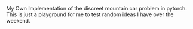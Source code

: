 
My Own Implementation of the discreet mountain car problem in pytorch. This is just a playground for me
to test random ideas I have over the weekend.

